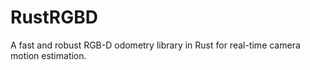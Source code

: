 # RustRGBD
A fast and robust RGB-D odometry library in Rust for real-time camera motion estimation.
